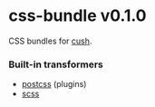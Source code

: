 # css-bundle v0.1.0

CSS bundles for [cush][1].

### Built-in transformers
- [postcss][2] (plugins)
- [scss][3]

[1]: https://github.com/aleclarson/cush
[2]: https://github.com/aleclarson/cush/tree/master/packages/css-bundle/src/plugins/postcss
[3]: https://github.com/aleclarson/cush/tree/master/packages/css-bundle/src/plugins/scss

